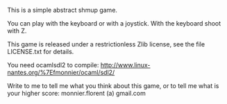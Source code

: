 This is a simple abstract shmup game.

You can play with the keyboard or with a joystick.
With the keyboard shoot with Z.

This game is released under a restrictionless Zlib license,
see the file LICENSE.txt for details.

You need ocamlsdl2 to compile:
http://www.linux-nantes.org/%7Efmonnier/ocaml/sdl2/

Write to me to tell me what you think about this game,
or to tell me what is your higher score:
monnier.florent (a) gmail.com

